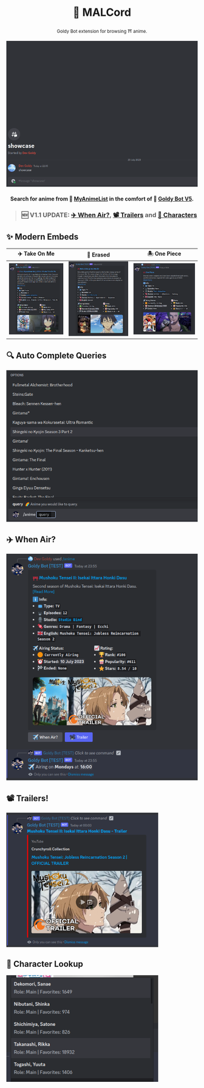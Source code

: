 <div align="center">

  # 🔷 MALCord

  <sub>Goldy Bot extension for browsing ⛩️ anime.</sub>

  <img src="./assets/showcase_2.gif" width="700px">

  #### Search for anime from 🔷 [MyAnimeList](https://myanimelist.net/) in the comfort of 🌟 [Goldy Bot V5](https://github.com/Goldy-Bot/Goldy-Bot-V5).

</div>

> ### 🆕 V1.1 UPDATE: [✈️ When Air?](#%EF%B8%8F-when-air), [📽️ Trailers](#%EF%B8%8F-trailers) and [🧑 Characters](#-character-lookup)

## ✨ Modern Embeds
| ✈️ Take On Me | 🔪 Erased | 🏝️ One Piece |
| --- | --- | --- |
| <img src="./assets/embed_1.png" width="425px"> | <img src="./assets/embed_2.png" width="438px"> | <img src="./assets/embed_3.png" width="478px"> |

## 🔍 Auto Complete Queries
<img src="./assets/auto_complete_1.png" width="600px">

## ✈️ When Air?
<img src="./assets/when_air.png" width="600px">

## 📽️ Trailers!
<img src="./assets/trailers.png" width="400px">

## 🧑 Character Lookup
<img src="./assets/character_lookup.png" width="400px">
